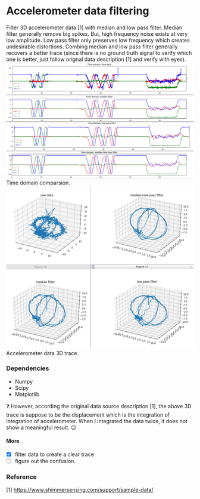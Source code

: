 # Accelerometer data filtering
Filter 3D accelerometer data [1] with median and low pass filter. Median filter generally remove big spikes. But, high frequency noise exists at very low amplitude. Low pass filter only preserves low frequency which creates undesirable distortions. Combing median and low pass filter generally recovers a better trace (since there is no ground truth signal to verify which one is better, just follow orignal data description [1] and verify with eyes).</br>
![time domain](screenshots/filter_time_domain.png)
Time domain comparsion. 
![3d trace](screenshots/trace.png)
Accelerometer data 3D trace. 
### Dependencies
- Numpy
- Scipy
- Matplotlib

:question: However, according the original data source description [1], the above 3D trace is suppose to be the displacement which is the integration of integration of accelerometer. When I integrated the data twice, it does not show a meaningful result. :confused:  

#### More
- [x] filter data to create a clear trace
- [ ] figure out the confusion.

### Reference
[1] https://www.shimmersensing.com/support/sample-data/
